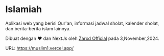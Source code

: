 # Islamiah

Aplikasi web yang berisi Qur'an, informasi jadwal sholat, kalender sholat, dan berita-berita islam lainnya.

Dibuat dengan ❤ dan NextJs oleh [Zarxd Official](https://github.com/NizarXD) pada 3,November,2024.

URL: https://muslim1.vercel.app/
